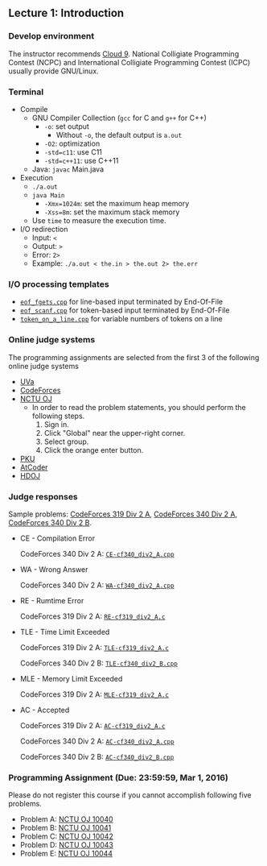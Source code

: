 ## Lecture 1: Introduction

### Develop environment
The instructor recommends [Cloud 9](https://c9.io/). National Colligiate
Programming Contest (NCPC) and International Colligiate Programming Contest 
(ICPC) usually provide GNU/Linux.

### Terminal

+   Compile
    +   GNU Compiler Collection (`gcc` for C and `g++` for C++)
        +   `-o`: set output
            +   Without `-o`, the default output is `a.out`
        +   `-O2`: optimization
        +   `-std=c11`: use C11
        +   `-std=c++11`: use C++11
    +   Java: `javac` Main.java
+   Execution
    +   `./a.out`
    +   `java Main`
        +   `-Xmx=1024m`: set the maximum heap memory
        +   `-Xss=8m`: set the maximum stack memory
    +   Use `time` to measure the execution time.
+   I/O redirection
    +   Input: `<`
    +   Output: `>`
    +   Error: `2>`
    +   Example: `./a.out < the.in > the.out 2> the.err`

### I/O processing templates

+	[`eof_fgets.cpp`](eof_fgets.cpp) for line-based input terminated by End-Of-File
+	[`eof_scanf.cpp`](eof_scanf.cpp) for token-based input terminated by End-Of-File
+	[`token_on_a_line.cpp`](token_on_a_line.cpp) for variable numbers of tokens on a line

### Online judge systems

The programming assignments are selected from the first 3 of the following online judge systems

+   [UVa](https://uva.onlinejudge.org/)
+   [CodeForces](http://codeforces.com/)
+   [NCTU OJ](https://oj.nctu.me/)
    +   In order to read the problem statements, you should perform the following steps.
        1. Sign in.
        2. Click "Global" near the upper-right corner.
        3. Select group.
        4. Click the orange enter button.
+   [PKU](http://poj.org/)
+   [AtCoder](http://atcoder.jp/)
+   [HDOJ](http://acm.hdu.edu.cn/)

### Judge responses

Sample problems:
[CodeForces 319 Div 2 A](http://codeforces.com/contest/577/problem/A), 
[CodeForces 340 Div 2 A](http://codeforces.com/problemset/problem/617/A), 
[CodeForces 340 Div 2 B](http://codeforces.com/problemset/problem/617/B). 

+   CE - Compilation Error

    CodeForces 340 Div 2 A: [`CE-cf340_div2_A.cpp`](CE-cf340_div2_A.cpp)
+   WA - Wrong Answer

    CodeForces 340 Div 2 A: [`WA-cf340_div2_A.cpp`](WA-cf340_div2_A.cpp)
+   RE - Rumtime Error

    CodeForces 319 Div 2 A: [`RE-cf319_div2_A.c`](RE-cf319_div2_A.c)
+   TLE - Time Limit Exceeded

    CodeForces 319 Div 2 A: [`TLE-cf319_div2_A.c`](TLE-cf319_div2_A.c)
    
    CodeForces 340 Div 2 B: [`TLE-cf340_div2_B.cpp`](TLE-cf340_div2_B.cpp)
+   MLE - Memory Limit Exceeded

    CodeForces 319 Div 2 A: [`MLE-cf319_div2_A.c`](MLE-cf319_div2_A.c)
+   AC - Accepted

    CodeForces 319 Div 2 A: [`AC-cf319_div2_A.c`](AC-cf319_div2_A.c)
    
    CodeForces 340 Div 2 A: [`AC-cf340_div2_A.cpp`](AC-cf340_div2_A.cpp)
    
    CodeForces 340 Div 2 B: [`AC-cf340_div2_B.cpp`](AC-cf340_div2_B.cpp)

### Programming Assignment (Due: 23:59:59, Mar 1, 2016)
Please do not register this course if you cannot accomplish following five problems.

+   Problem A: [NCTU OJ 10040](https://oj.nctu.me/groups/2/problems/10040/)
+   Problem B: [NCTU OJ 10041](https://oj.nctu.me/groups/2/problems/10041/)
+   Problem C: [NCTU OJ 10042](https://oj.nctu.me/groups/2/problems/10042/)
+   Problem D: [NCTU OJ 10043](https://oj.nctu.me/groups/2/problems/10043/)
+   Problem E: [NCTU OJ 10044](https://oj.nctu.me/groups/2/problems/10044/)